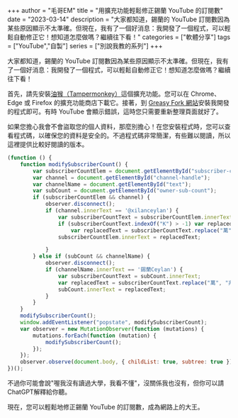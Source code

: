 +++
author = "毛哥EM"
title = "用擴充功能輕鬆修正錫蘭 YouTube 的訂閱數"
date = "2023-03-14"
description = "大家都知道，錫蘭的 YouTube 訂閱數因為某些原因顯示不太準確。但現在，我有了一個好消息：我開發了一個程式，可以輕鬆自動修正它！想知道怎麼做嗎？繼續往下看！"
categories = ["軟體分享"]
tags = ["YouTube","自製"]
series = ["別說我教的系列"]
+++

大家都知道，錫蘭的 YouTube 訂閱數因為某些原因顯示不太準確。但現在，我有了一個好消息：我開發了一個程式，可以輕鬆自動修正它！想知道怎麼做嗎？繼續往下看！

<!--more-->

首先，請先安裝[油猴（Tampermonkey）](https://chrome.google.com/webstore/detail/dhdgffkkebhmkfjojejmpbldmpobfkfo)這個擴充功能。您可以在 Chrome、Edge 或 Firefox 的擴充功能商店下載它。接著，到 [Greasy Fork 網站](https://greasyfork.org/zh-TW/scripts/461789-%E9%8C%AB%E8%98%AD%E8%A8%82%E9%96%B1%E6%A0%A1%E6%AD%A3)安裝我開發的程式即可。有時 YouTube 會顯示錯誤，這時您只需要重新整理頁面就好了。

如果您擔心我會不會盜取您的個人資料，那麼別擔心！在您安裝程式時，您可以查看程式碼，以確保您的資料是安全的。不過程式碼非常簡潔，有些難以閱讀，所以這裡提供比較好閱讀的版本。

```js
(function () {
    function modifySubscriberCount() {
        var subscriberCountElem = document.getElementById("subscriber-count");
        var channel = document.getElementById("channel-handle");
        var channelName = document.getElementById("text");
        var subCount = document.getElementById("owner-sub-count");
        if (subscriberCountElem && channel) {
            observer.disconnect();
            if (channel.innerText == '@xilanceylan') {
                var subscriberCountText = subscriberCountElem.innerText;
                if (subscriberCountText.indexOf("K") > -1) var replacedText = parseInt(subscriberCountText.replace("K", "")) / 10 + "T"; else
                    var replacedText = subscriberCountText.replace("萬", "兆").replace("万", "兆");
                subscriberCountElem.innerText = replacedText;

            }
        } else if (subCount && channelName) {
            observer.disconnect();
            if (channelName.innerText == '錫蘭Ceylan') {
                var subscriberCountText = subCount.innerText;
                var replacedText = subscriberCountText.replace("萬", "兆").replace("万", "兆");
                subCount.innerText = replacedText;
            }
        }
    }
    modifySubscriberCount();
    window.addEventListener("popstate", modifySubscriberCount);
    var observer = new MutationObserver(function (mutations) {
        mutations.forEach(function (mutation) {
            modifySubscriberCount();
        });
    });
    observer.observe(document.body, { childList: true, subtree: true });
})();
```

不過你可能會說"喔我沒有讀過大學，我看不懂"，沒關係我也沒有，但你可以請ChatGPT解釋給你聽。

現在，您可以輕鬆地修正錫蘭 YouTube 的訂閱數，成為網路上的大王。